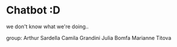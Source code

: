 # Chatbot :D

we don't know what we're doing..

group:
Arthur Sardella
Camila Grandini
Julia Bomfa
Marianne Titova